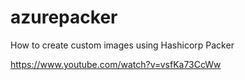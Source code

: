 # azurepacker
How to create custom images using Hashicorp Packer

https://www.youtube.com/watch?v=vsfKa73CcWw
